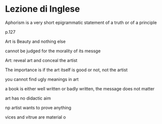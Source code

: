 # Lezione di Inglese


Aphorism is a very short epigrammatic statement of a truth or of a principle

p.127

Art is Beauty and nothing else

cannot be judged for the morality of its messge

Art: reveal art and conceal the artist

The importance is if the art itself is good or not, not the artist

you cannot find ugly meanings in art

a book is either well written or badly written, the message does not matter


art has no didactic aim


np artist wants to prove anything

vices and vitrue are material o
<!--stackedit_data:
eyJoaXN0b3J5IjpbLTE5NjI3Njg1MTAsLTY3MTIxNjI5OV19
-->